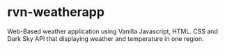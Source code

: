 # rvn-weatherapp
Web-Based weather application using Vanilla Javascript, HTML. CSS and Dark Sky API that displaying weather and temperature in one region.
